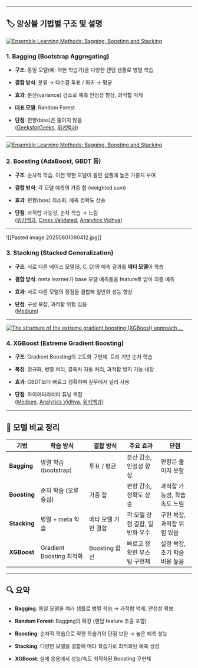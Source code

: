 
---

## 🏷️ 앙상블 기법별 구조 및 설명

[![Ensemble Learning Methods: Bagging, Boosting and Stacking](https://tse4.mm.bing.net/th/id/OIP.a6hnuJ8WM37mLimHfMORmQHaDq?pid=Api)](https://www.analyticsvidhya.com/blog/2023/01/ensemble-learning-methods-bagging-boosting-and-stacking/)

### **1. Bagging (Bootstrap Aggregating)**

- **구조**: 동일 모델(예: 약한 학습기)을 다양한 랜덤 샘플로 병렬 학습
    
- **결합 방식**: 분류 → 다수결 투표 / 회귀 → 평균
    
- **효과**: 분산(variance) 감소로 예측 안정성 향상, 과적합 억제
    
- **대표 모델**: Random Forest
    
- **단점**: 편향(bias)은 줄이지 않음  
    ([GeeksforGeeks](https://www.geeksforgeeks.org/machine-learning/a-comprehensive-guide-to-ensemble-learning/?utm_source=chatgpt.com "Ensemble Learning - GeeksforGeeks"), [위키백과](https://en.wikipedia.org/wiki/Bootstrap_aggregating?utm_source=chatgpt.com "Bootstrap aggregating"))
    

---

[![Ensemble Learning Methods: Bagging, Boosting and Stacking](https://tse3.mm.bing.net/th/id/OIP.4XuD6oRrgVqtaSwH-cu6SAHaDq?pid=Api)](https://www.analyticsvidhya.com/blog/2023/01/ensemble-learning-methods-bagging-boosting-and-stacking/)

### **2. Boosting (AdaBoost, GBDT 등)**

- **구조**: 순차적 학습. 이전 약한 모델이 틀린 샘플에 높은 가중치 부여
    
- **결합 방식**: 각 모델 예측의 가중 합 (weighted sum)
    
- **효과**: 편향(bias) 최소화, 예측 정확도 상승
    
- **단점**: 과적합 가능성, 순차 학습 → 느림  
    ([위키백과](https://en.wikipedia.org/wiki/Boosting_%28machine_learning%29?utm_source=chatgpt.com "Boosting (machine learning)"), [Cross Validated](https://stats.stackexchange.com/questions/552356/boosting-reduces-bias-when-compared-to-what-algorithm?utm_source=chatgpt.com "Boosting reduces bias when compared to what algorithm?"), [Analytics Vidhya](https://www.analyticsvidhya.com/blog/2023/01/ensemble-learning-methods-bagging-boosting-and-stacking/?utm_source=chatgpt.com "Bagging, Boosting and Stacking: Ensemble Learning in ML Models"))
    

---

![[Pasted image 20250801090412.jpg]]
### **3. Stacking (Stacked Generalization)**

- **구조**: 서로 다른 베이스 모델(B, C, D)의 예측 결과를 **메타 모델**이 학습
    
- **결합 방식**: meta learner가 base 모델 예측들을 feature로 받아 최종 예측
    
- **효과**: 서로 다른 모델의 장점을 결합해 일반화 성능 향상
    
- **단점**: 구성 복잡, 과적합 위험 있음  
    ([Medium](https://medium.com/%40abhishekjainindore24/different-types-of-ensemble-techniques-bagging-boosting-stacking-voting-blending-b04355a03c93?utm_source=chatgpt.com "Bagging, Boosting, Stacking, Voting, Blending | by Abhishek Jain"))
    

---

[![The structure of the extreme gradient boosting (XGBoost) approach ...](https://tse2.mm.bing.net/th/id/OIP.gzAo1kBkzVf9ffoHH_kOwQHaEj?pid=Api)](https://www.researchgate.net/figure/The-structure-of-the-extreme-gradient-boosting-XGBoost-approach_fig7_370857103)

### **4. XGBoost (Extreme Gradient Boosting)**

- **구조**: Gradient Boosting의 고도화 구현체. 트리 기반 순차 학습
    
- **특징**: 정규화, 병렬 처리, 결측치 자동 처리, 과적합 방지 기능 내장
    
- **효과**: GBDT보다 빠르고 정확하며 실무에서 널리 사용
    
- **단점**: 하이퍼파라미터 튜닝 복잡  
    ([Medium](https://medium.com/%40patwariraghottam/ensemble-learning-unveiled-comparing-bagging-boosting-voting-and-stacking-with-xgboost-leading-eab2de794c16?utm_source=chatgpt.com "Ensemble Learning Unveiled: Comparing Bagging, Boosting, Voting ..."), [Analytics Vidhya](https://www.analyticsvidhya.com/blog/2023/01/ensemble-learning-methods-bagging-boosting-and-stacking/?utm_source=chatgpt.com "Bagging, Boosting and Stacking: Ensemble Learning in ML Models"), [위키백과](https://en.wikipedia.org/wiki/Boosting_%28machine_learning%29?utm_source=chatgpt.com "Boosting (machine learning)"))
    

---

## 🧾 모델 비교 정리

|기법|학습 방식|결합 방식|주요 효과|단점|
|---|---|---|---|---|
|**Bagging**|병렬 학습 (bootstrap)|투표 / 평균|분산 감소, 안정성 향상|편향은 줄이지 못함|
|**Boosting**|순차 학습 (오류 중심)|가중 합|편향 감소, 정확도 상승|과적합 가능성, 학습 속도 느림|
|**Stacking**|병렬 + meta 학습|메타 모델 기반 결합|각 모델 장점 결합, 일반화 우수|구현 복잡, 과적합 위험 있음|
|**XGBoost**|Gradient Boosting 최적화|Boosting 합산|빠르고 정확한 부스팅 구현체|설정 복잡, 초기 학습 비용 높음|

---

## 🔍 요약

- **Bagging**: 동일 모델을 여러 샘플로 병렬 학습 → 과적합 억제, 안정성 확보
    
- **Random Forest**: Bagging의 확장 (랜덤 feature 추출 포함)
    
- **Boosting**: 순차적 학습으로 약한 학습기의 단점 보완 → 높은 예측 성능
    
- **Stacking**: 다양한 모델을 결합해 메타 학습기로 최적화된 예측 생성
    
- **XGBoost**: 실제 응용에서 성능/속도 최적화된 Boosting 구현체
    

